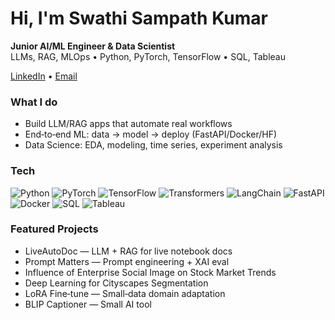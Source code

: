 # Hi, I'm Swathi Sampath Kumar
**Junior AI/ML Engineer & Data Scientist**  
LLMs, RAG, MLOps • Python, PyTorch, TensorFlow • SQL, Tableau

[LinkedIn](https://www.linkedin.com/in/swathi-sampath-kumar-467641285/) • [Email](mailto:swathisampath18@gmail.com)

### What I do
- Build LLM/RAG apps that automate real workflows
- End‑to‑end ML: data → model → deploy (FastAPI/Docker/HF)
- Data Science: EDA, modeling, time series, experiment analysis

### Tech
![Python](https://img.shields.io/badge/Python-3.10-blue)
![PyTorch](https://img.shields.io/badge/PyTorch-orange)
![TensorFlow](https://img.shields.io/badge/TensorFlow-yellow)
![Transformers](https://img.shields.io/badge/HuggingFace-Transformers-black)
![LangChain](https://img.shields.io/badge/LangChain-RAG-green)
![FastAPI](https://img.shields.io/badge/FastAPI-API-success)
![Docker](https://img.shields.io/badge/Docker-DevOps-informational)
![SQL](https://img.shields.io/badge/SQL-window%20functions-critical)
![Tableau](https://img.shields.io/badge/Tableau-Dashboards-blueviolet)

### Featured Projects
- LiveAutoDoc — LLM + RAG for live notebook docs
- Prompt Matters — Prompt engineering + XAI eval
- Influence of Enterprise Social Image on Stock Market Trends
- Deep Learning for Cityscapes Segmentation 
- LoRA Fine‑tune — Small‑data domain adaptation
- BLIP Captioner — Small AI tool
  
